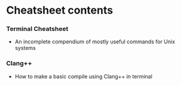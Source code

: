 # Cheatsheet contents

### Terminal Cheatsheet
- An incomplete compendium of mostly useful commands for Unix systems 

### Clang++
- How to make a basic compile using Clang++ in terminal